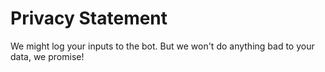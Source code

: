 Privacy Statement
=================

We might log your inputs to the bot. But we won't do anything bad to your data, we promise!
